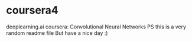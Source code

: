 # coursera4
deeplearning.ai coursera: Convolutional Neural Networks
PS this is a very random readme file
But have a nice day :)
